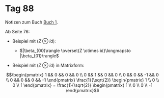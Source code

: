 # Tag 88

Notizen zum Buch [Buch 1](../Buch1.md).

Ab Seite 76:
* Beispiel mit $(Z \otimes id)$:
  - $|\beta_{00}\rangle \overset{Z \otimes id}\longmapsto |\beta_{01}\rangle$

* Beispiel mit $(Z \otimes id)$ in Matrixform:
```math
\begin{pmatrix}
1 && 0 && 0 && 0 \\
0 && 1 && 0 && 0 \\
0 && 0 && -1 && 0 \\
0 && 0 && 0 && -1
\end{pmatrix}
\frac{1}{\sqrt{2}}
\begin{pmatrix}
1 \\
0 \\
0 \\
1
\end{pmatrix}
=
\frac{1}{\sqrt{2}}
\begin{pmatrix}
1 \\
0 \\
0 \\
-1
\end{pmatrix}
```
